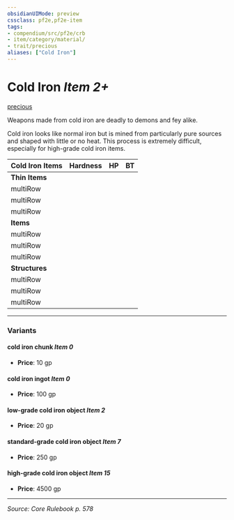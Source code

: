 ```yaml
---
obsidianUIMode: preview
cssclass: pf2e,pf2e-item
tags:
- compendium/src/pf2e/crb
- item/category/material/
- trait/precious
aliases: ["Cold Iron"]
---
```

# Cold Iron *Item 2+*  
[precious](rules/traits/precious.md "Precious Item Trait")  


Weapons made from cold iron are deadly to demons and fey alike.

Cold iron looks like normal iron but is mined from particularly pure sources and shaped with little or no heat. This process is extremely difficult, especially for high-grade cold iron items.

| Cold Iron Items | Hardness | HP | BT |
|-----------------|----------|----|----|
| **Thin Items** |  |  |  |
| multiRow |  |
| multiRow |  |
| multiRow |  |
| **Items** |  |  |  |
| multiRow |  |
| multiRow |  |
| multiRow |  |
| **Structures** |  |  |  |
| multiRow |  |
| multiRow |  |
| multiRow |  |


---
### Variants

#### cold iron chunk *Item 0*

- **Price**: 10 gp

#### cold iron ingot *Item 0*

- **Price**: 100 gp

#### low-grade cold iron object *Item 2*

- **Price**: 20 gp

#### standard-grade cold iron object *Item 7*

- **Price**: 250 gp

#### high-grade cold iron object *Item 15*

- **Price**: 4500 gp

---
*Source: Core Rulebook p. 578*